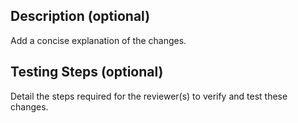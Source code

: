 ## Description (optional)
Add a concise explanation of the changes.

## Testing Steps (optional)
Detail the steps required for the reviewer(s) to verify and test these changes.

